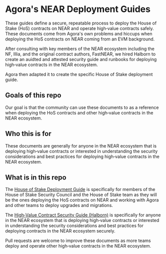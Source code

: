 # Agora's NEAR Deployment Guides

These guides define a secure, repeatable process to deploy the House of Stake (HoS) contracts on NEAR and operate high‑value contracts safely. These documents come from Agora's own problems and hiccups when deploying the HoS contracts on NEAR coming from an EVM background.

After consulting with key members of the NEAR ecosystem including the NF, Illia, and the original contract authors, FastNEAR, we hired Halborn to create an auidted and attested security guide and runbooks for deploying high‑value contracts in the NEAR ecosystem.

Agora then adapted it to create the specific House of Stake deployment guide.

## Goals of this repo

Our goal is that the community can use these documents to as a reference when deploying the HoS contracts and other high‑value contracts in the NEAR ecosystem.

## Who this is for

These documents are generally for anyone in the NEAR ecosystem that is deploying high‑value contracts or interested in understanding the security considerations and best practices for deploying high‑value contracts in the NEAR ecosystem.

## What is in this repo

The [House of Stake Deployment Guide](./agora-house-of-stake-deployment-guide.md) is specifically for members of the House of Stake Security Council and the House of Stake team as they will be the ones deploying the HoS contracts on NEAR and working with Agora and other teams to deploy upgrades and migrations.

The [High‑Value Contract Security Guide (Halborn)](./halborn-high-value-contract-security-guide.md) is specifically for anyone in the NEAR ecosystem that is deploying high‑value contracts or interested in understanding the security considerations and best practices for deploying contracts in the NEAR ecosystem securely.

Pull requests are welcome to improve these documents as more teams deploy and operate other high‑value contracts in the NEAR ecosystem.